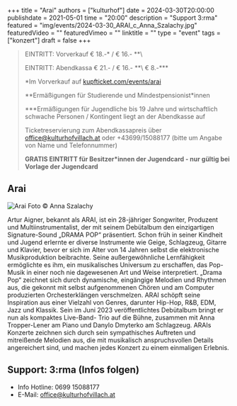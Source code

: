 +++
title = "Arai"
authors = ["kulturhof"]
date = 2024-03-30T20:00:00
publishdate = 2021-05-01
time = "20:00"
description = "Support 3:rma"
featured = "img/events/2024-03-30_ARAI_c_Anna_Szalachy.jpg"
featuredVideo = ""
featuredVimeo = ""
linktitle = ""
type = "event"
tags = ["konzert"]
draft = false
+++

> EINTRITT: Vorverkauf € 18.-\* / € 16.- *\*\
> 
> EINTRITT: Abendkassa € 21.- / € 16.- *\*\ € 8.-\*\*\*
>
> \*Im Vorverkauf auf [kupfticket.com/events/arai](https://kupfticket.com/events/arai)
>
> \*\*Ermäßigungen für Studierende und Mindestpensionist\*innen
> 
> \*\*\*Ermäßigungen für Jugendliche bis 19 Jahre und wirtschaftlich schwache Personen / Kontingent liegt an der Abendkasse auf
>
> Ticketreservierung zum Abendkassapreis über office@kulturhofvillach.at oder +43699/15088177 (bitte um Angabe von Name und Telefonnummer) 
>
> **GRATIS EINTRITT für Besitzer\*innen der Jugendcard - nur gültig bei Vorlage der Jugendcard**

## Arai

![Arai](/img/events/2024_03_30_ARA_c_Anna_Szalachy.jpg)
Foto © Anna Szalachy

Artur Aigner, bekannt als ARAI, ist ein 28-jähriger Songwriter, Produzent und Multiinstrumentalist, der mit seinem Debütalbum den einzigartigen Signature-Sound „DRAMA POP“ präsentiert. Schon früh in seiner Kindheit und Jugend erlernte er diverse Instrumente wie Geige, Schlagzeug, Gitarre und Klavier, bevor er sich im Alter von 14 Jahren selbst die elektronische Musikproduktion beibrachte. Seine außergewöhnliche Lernfähigkeit ermöglichte es ihm, ein musikalisches Universum zu erschaffen, das Pop-Musik in einer noch nie dagewesenen Art und Weise interpretiert. „Drama Pop“ zeichnet sich durch dynamische, eingängige Melodien und Rhythmen aus, die gekonnt mit selbst aufgenommenen Chören und am Computer produzierten Orchesterklängen verschmelzen.
ARAI schöpft seine Inspiration aus einer Vielzahl von Genres, darunter Hip-Hop, R&B, EDM, Jazz und Klassik. Sein im Juni 2023 veröffentlichtes Debütalbum bringt er nun als kompaktes Live-Band- Trio auf die Bühne, zusammen mit Anna Tropper-Lener am Piano und Danylo Dmyterko am Schlagzeug. ARAIs Konzerte zeichnen sich durch sein sympathisches Auftreten und mitreißende Melodien aus, die mit musikalisch anspruchsvollen Details angereichert sind, und machen jedes Konzert zu einem einmaligen Erlebnis.

## Support: 3:rma (Infos folgen)

- Info Hotline: 0699 15088177 
- E-Mail: office@kulturhofvillach.at
